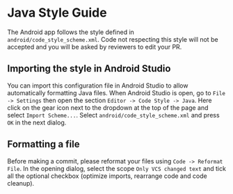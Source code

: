 # Java Style Guide

The Android app follows the style defined in `android/code_style_scheme.xml`. Code not respecting this style will not be accepted and you will be asked by reviewers to edit your PR.

## Importing the style in Android Studio

You can import this configuration file in Android Studio to allow automatically formatting Java files. When Android Studio is open, go to `File -> Settings` then open the section `Editor -> Code Style -> Java`. Here click on the gear icon next to the dropdown at the top of the page and select `Import Scheme...`. Select `android/code_style_scheme.xml` and press `OK` in the next dialog.

## Formatting a file

Before making a commit, please reformat your files using `Code -> Reformat File`. In the opening dialog, select the scope `Only VCS changed text` and tick all the optional checkbox (optimize imports, rearrange code and code cleanup).
